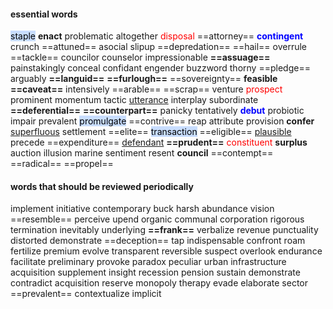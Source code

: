 #### essential words
<mark style="background: #ADCCFFA6;">staple</mark> **enact** problematic altogether <mark style="background: transparent; color: red">disposal</mark> ==attorney== <b><mark style="background: transparent; color: blue">contingent</mark></b> crunch ==attuned== asocial slipup ==depredation== ==hail== overrule ==tackle== councilor counselor impressionable **==assuage==** painstakingly conceal confidant engender buzzword thorny ==pledge== arguably **==languid==** **==furlough==** ==sovereignty== **feasible** **==caveat==** intensively ==arable== ==scrap== venture <mark style="background: transparent; color: red">prospect</mark> prominent momentum tactic <u>utterance</u> interplay subordinate **==deferential==** **==counterpart==** panicky tentatively <b><mark style="background: transparent; color: blue">debut</mark></b> probiotic impair prevalent <mark style="background: transparent; color: red"></mark> <mark style="background: #ADCCFFA6;">promulgate</mark> ==contrive== reap attribute provision **confer** <u>superfluous</u> settlement ==elite== <mark style="background: #ADCCFFA6;">transaction</mark> ==eligible== <u>plausible</u> precede ==expenditure== <u>defendant</u> **==prudent==** <mark style="background: transparent; color: red">constituent</mark> **surplus** auction illusion marine sentiment resent **council** ==contempt== ==radical== ==propel==

#### words that should be reviewed periodically
implement initiative contemporary buck harsh abundance vision ==resemble== perceive upend organic communal corporation rigorous termination inevitably underlying **==frank==** verbalize revenue punctuality distorted demonstrate ==deception== tap indispensable confront roam fertilize premium evolve transparent reversible suspect overlook endurance facilitate preliminary provoke paradox peculiar urban infrastructure acquisition supplement insight recession pension sustain demonstrate contradict acquisition reserve monopoly therapy evade elaborate sector ==prevalent== contextualize implicit 

